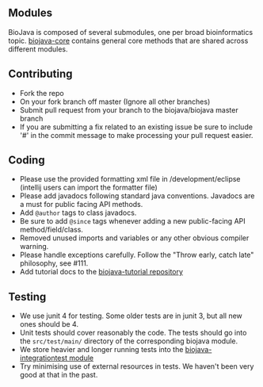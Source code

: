 ## Modules
BioJava is composed of several submodules, one per broad bioinformatics topic. 
[biojava-core](https://github.com/biojava/biojava/tree/master/biojava-core) contains general core methods that are shared across different modules.

## Contributing
- Fork the repo
- On your fork branch off master (Ignore all other branches)
- Submit pull request from your branch to the biojava/biojava master branch
- If you are submitting a fix related to an existing issue be sure to include '#<issue number>' in the commit message to make processing your pull request easier.

## Coding
- Please use the provided formatting xml file in /development/eclipse (intellij users can import the formatter file)
- Please add javadocs following standard java conventions. Javadocs are a must for public facing API methods.
- Add `@author` tags to class javadocs.
- Be sure to add `@since` tags whenever adding a new public-facing API method/field/class.
- Removed unused imports and variables or any other obvious compiler warning.
- Please handle exceptions carefully. Follow the "Throw early, catch late" philosophy, see #111.
- Add tutorial docs to the [biojava-tutorial repository](https://github.com/biojava/biojava-tutorial)

## Testing
- We use junit 4 for testing. Some older tests are in junit 3, but all new ones should be 4.
- Unit tests should cover reasonably the code. The tests should go into the `src/test/main/` directory
of the corresponding biojava module.
- We store heavier and longer running tests into the [biojava-integrationtest module](https://github.com/biojava/biojava/tree/master/biojava-integrationtest)
- Try minimising use of external resources in tests. We haven't been very good at that in the past.
